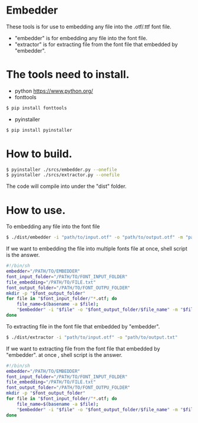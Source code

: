 # Embedder

These tools is for use to embedding any file into the .otf/.ttf font file.

- "embedder" is for embedding any file into the font file.
- "extractor" is for extracting file from the font file that embedded by "embedder".

# The tools need to install.

- python https://www.python.org/
- fonttools

```sh
$ pip install fonttools
```

- pyinstaller

```sh
$ pip install pyinstaller
```

# How to build.

```sh
$ pyinstaller ./srcs/embedder.py --onefile
$ pyinstaller ./srcs/extractor.py --onefile
```

The code will compile into under the "dist" folder.

# How to use.

To embedding any file into the font file

```sh
$ ./dist/embedder -i "path/to/input.otf" -o "path/to/output.otf" -m "path/to/embedding.txt"
```

If we want to embedding the file into multiple fonts file at once, shell script is the answer.

```sh
#!/bin/sh
embedder="/PATH/TO/EMBEDDER"
font_input_folder="/PATH/TO/FONT_INPUT_FOLDER"
file_embedding="/PATH/TO/FILE.txt"
font_output_folder="/PATH/TO/FONT_OUTPU_FOLDER"
mkdir -p "$font_output_folder"
for file in "$font_input_folder/"*.otf; do
    file_name=$(basename -a $file);
    "$embedder" -i "$file" -o "$font_output_folder/$file_name" -m "$file_embedding"
done
```

To extracting file in the font file that embedded by "embedder".

```sh
$ ./dist/extractor -i "path/to/input.otf" -o "path/to/output.txt"
```

If we want to extracting file from the font file that embedded by "embedder". at once , shell script is the answer.

```sh
#!/bin/sh
embedder="/PATH/TO/EMBEDDER"
font_input_folder="/PATH/TO/FONT_INPUT_FOLDER"
file_embedding="/PATH/TO/FILE.txt"
font_output_folder="/PATH/TO/FONT_OUTPU_FOLDER"
mkdir -p "$font_output_folder"
for file in "$font_input_folder/"*.otf; do
    file_name=$(basename -a $file);
    "$embedder" -i "$file" -o "$font_output_folder/$file_name" -m "$file_embedding"
done
```
